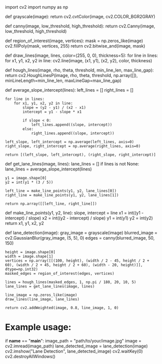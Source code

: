 import cv2
import numpy as np

def grayscale(image):
    return cv2.cvtColor(image, cv2.COLOR_BGR2GRAY)

def canny(image, low_threshold, high_threshold):
    return cv2.Canny(image, low_threshold, high_threshold)

def region_of_interest(image, vertices):
    mask = np.zeros_like(image)
    cv2.fillPoly(mask, vertices, 255)
    return cv2.bitwise_and(image, mask)

def draw_lines(image, lines, color=(255, 0, 0), thickness=5):
    for line in lines:
        for x1, y1, x2, y2 in line:
            cv2.line(image, (x1, y1), (x2, y2), color, thickness)

def hough_lines(image, rho, theta, threshold, min_line_len, max_line_gap):
    return cv2.HoughLinesP(image, rho, theta, threshold, np.array([]), minLineLength=min_line_len, maxLineGap=max_line_gap)

def average_slope_intercept(lines):
    left_lines = []
    right_lines = []

    for line in lines:
        for x1, y1, x2, y2 in line:
            slope = (y2 - y1) / (x2 - x1)
            intercept = y1 - slope * x1

            if slope < 0:
                left_lines.append((slope, intercept))
            else:
                right_lines.append((slope, intercept))

    left_slope, left_intercept = np.average(left_lines, axis=0)
    right_slope, right_intercept = np.average(right_lines, axis=0)

    return [(left_slope, left_intercept), (right_slope, right_intercept)]

def get_lane_lines(image, lines):
    lane_lines = []
    if lines is not None:
        lane_lines = average_slope_intercept(lines)

    y1 = image.shape[0]
    y2 = int(y1 * (3 / 5))

    left_line = make_line_points(y1, y2, lane_lines[0])
    right_line = make_line_points(y1, y2, lane_lines[1])

    return np.array([[left_line, right_line]])

def make_line_points(y1, y2, line):
    slope, intercept = line
    x1 = int((y1 - intercept) / slope)
    x2 = int((y2 - intercept) / slope)
    y1 = int(y1)
    y2 = int(y2)
    return x1, y1, x2, y2

def lane_detection(image):
    gray_image = grayscale(image)
    blurred_image = cv2.GaussianBlur(gray_image, (5, 5), 0)
    edges = canny(blurred_image, 50, 150)

    height = image.shape[0]
    width = image.shape[1]
    vertices = np.array([[(100, height), (width / 2 - 45, height / 2 + 60), (width / 2 + 45, height / 2 + 60), (width - 20, height)]], dtype=np.int32)
    masked_edges = region_of_interest(edges, vertices)

    lines = hough_lines(masked_edges, 1, np.pi / 180, 20, 10, 5)
    lane_lines = get_lane_lines(image, lines)

    line_image = np.zeros_like(image)
    draw_lines(line_image, lane_lines)

    return cv2.addWeighted(image, 0.8, line_image, 1, 0)

# Example usage:
if __name__ == "__main__":
    image_path = "path/to/your/image.jpg"
    image = cv2.imread(image_path)
    lane_detected_image = lane_detection(image)
    cv2.imshow("Lane Detection", lane_detected_image)
    cv2.waitKey(0)
    cv2.destroyAllWindows()

